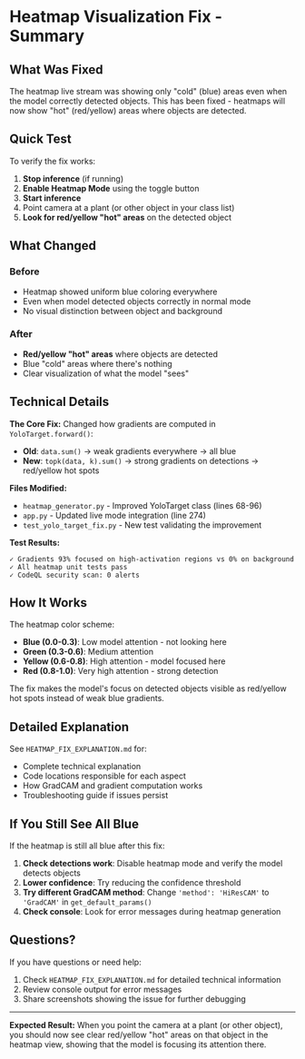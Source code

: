 # Heatmap Visualization Fix - Summary

## What Was Fixed

The heatmap live stream was showing only "cold" (blue) areas even when the model correctly detected objects. This has been fixed - heatmaps will now show "hot" (red/yellow) areas where objects are detected.

## Quick Test

To verify the fix works:

1. **Stop inference** (if running)
2. **Enable Heatmap Mode** using the toggle button
3. **Start inference**
4. Point camera at a plant (or other object in your class list)
5. **Look for red/yellow "hot" areas** on the detected object

## What Changed

### Before
- Heatmap showed uniform blue coloring everywhere
- Even when model detected objects correctly in normal mode
- No visual distinction between object and background

### After
- **Red/yellow "hot" areas** where objects are detected
- Blue "cold" areas where there's nothing
- Clear visualization of what the model "sees"

## Technical Details

**The Core Fix:**
Changed how gradients are computed in `YoloTarget.forward()`:
- **Old**: `data.sum()` → weak gradients everywhere → all blue
- **New**: `topk(data, k).sum()` → strong gradients on detections → red/yellow hot spots

**Files Modified:**
- `heatmap_generator.py` - Improved YoloTarget class (lines 68-96)
- `app.py` - Updated live mode integration (line 274)
- `test_yolo_target_fix.py` - New test validating the improvement

**Test Results:**
```
✓ Gradients 93% focused on high-activation regions vs 0% on background
✓ All heatmap unit tests pass
✓ CodeQL security scan: 0 alerts
```

## How It Works

The heatmap color scheme:
- **Blue (0.0-0.3)**: Low model attention - not looking here
- **Green (0.3-0.6)**: Medium attention
- **Yellow (0.6-0.8)**: High attention - model focused here
- **Red (0.8-1.0)**: Very high attention - strong detection

The fix makes the model's focus on detected objects visible as red/yellow hot spots instead of weak blue gradients.

## Detailed Explanation

See `HEATMAP_FIX_EXPLANATION.md` for:
- Complete technical explanation
- Code locations responsible for each aspect
- How GradCAM and gradient computation works
- Troubleshooting guide if issues persist

## If You Still See All Blue

If the heatmap is still all blue after this fix:

1. **Check detections work**: Disable heatmap mode and verify the model detects objects
2. **Lower confidence**: Try reducing the confidence threshold
3. **Try different GradCAM method**: Change `'method': 'HiResCAM'` to `'GradCAM'` in `get_default_params()`
4. **Check console**: Look for error messages during heatmap generation

## Questions?

If you have questions or need help:
1. Check `HEATMAP_FIX_EXPLANATION.md` for detailed technical information
2. Review console output for error messages
3. Share screenshots showing the issue for further debugging

---

**Expected Result:** When you point the camera at a plant (or other object), you should now see clear red/yellow "hot" areas on that object in the heatmap view, showing that the model is focusing its attention there.
